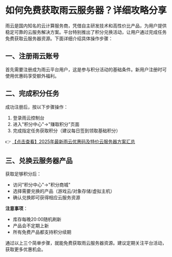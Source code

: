 # 如何免费获取雨云服务器？详细攻略分享

雨云是国内知名的云计算服务商，凭借自主研发技术和高性价比产品，为用户提供稳定可靠的云服务解决方案。平台特别推出了积分兑换活动，让用户通过完成任务免费获取云服务器资源。下面详细介绍具体操作步骤：

## 一、注册雨云账号
首先需要注册成为雨云平台用户，这是参与积分活动的基础条件。新用户注册时可使用优惠码享受额外福利。

## 二、完成积分任务
成功注册后，按以下步骤操作：
1. 登录雨云控制台
2. 进入"积分中心"→"赚取积分"页面
3. 完成指定任务获取积分（建议每日签到领取基础积分）

👉 [【点击查看】2025年最新雨云优惠码及特价云服务器方案汇总](https://bit.ly/RainYun)

## 三、兑换云服务器产品
获取足够积分后：
- 访问"积分中心"→"积分商城"
- 选择需要兑换的产品（游戏云/对象存储/虚拟主机）
- 确认兑换即可获得相应云服务资源

**注意事项**：
- 库存每晚20:00随机刷新
- 产品会不定期上新
- 所有免费产品都支持积分续期

通过以上三个简单步骤，就能免费获取雨云服务器资源。建议定期关注平台活动，获取更多优惠机会。
